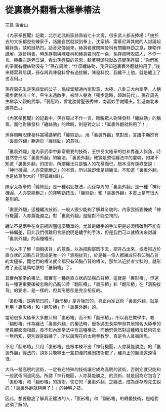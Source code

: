# 從裏裹外翻看太極拳樁法

宗長
葉金山

《內家拳舊聞》記載，北京老武術家赫壽岩七十大壽，很多武人都去捧場：「由於去的大多都是些練家子，話題自然就談到拳上，沈家禎、雷慕尼與其他的人討論起纏絲勁，談的挺熱烈。話音兒傳過來，赫壽岩就問陳發科有關纏絲勁之意，陳略作講解，眾皆稱善，時孫存周與陳發科和赫壽岩同在一桌，孫存周睥睨眾人，不作一言。赫壽岩是老江湖，看出孫存周的意思，趁著興頭兒就故意問孫存周：“你們家的拳裏有纏絲勁沒有？”孫存周說：“什麼纏絲勁，我只知道裏裹外翻就夠用了。”後來聽雷慕尼講，孫存周與陳發科曾有過接觸，陳發科說，我纏不上他，就是纏上了也沒用。」

孫存周先生是孫祿堂的公子，孫祿堂精通內家形意、太極、八卦三大內家拳，人稱獨步武林五十年，平生未遇敵手，被時人譽為「獨步當時，超越前代」。孫存周先生繼承父親的武學，「弱冠時，曾北勝臂聖張秀林，南贏妙手謝鐵夫，壯遊南北未遇其匹。」

《內家拳舊聞》的記載中，孫存周以不作一言，睥睨眾人對陳發科「纏絲勁」的稱善。而他對陳發科「纏絲勁」的睥睨，則是對之以：「裏裹外翻就夠用了！」

孫存周睥睨陳發科當場講解的「纏絲勁」，用「裏裹外翻」來對應，言語中顯然有「裏裹外翻」勝過於「纏絲勁」的意味。

「裏裹外翻」是內家武學中非常重要的技術，王宗岳太極拳的肘和靠進入斜角，時自然會形成「裏裹外翻」的纏法。「裏裹外翻」確實是整個纏法中的靈魂，如果不知道「裏裹外翻」的技術，所謂纏法只是騙人的花樣而已，根本沒有孫祿堂說：「神行機圓，人亦莫能勝之」的本質，所以說即使是談纏法，不知道「裏裹外翻」也是依草附木的「野狐纏(禪)」。

陳家太極拳的「纏絲勁」是一種明勁技法，而孫存周的「裏裹外翻」是一種「神行機圓，人亦莫能勝之」的非明勁技法，「纏絲勁」和「裏裹外翻」本質上是有很大差別的。

「裏裹外翻」這種纏法技術，一般人很少能夠了解其全貌的，內家武術要練成「神行機圓，人亦莫能勝之」對「裏裹外翻」是絕對不能忽視的。

纏法不是兩手在身前繞圓圈這麼簡單的，尤其是纏手的手法更是必須精確到不能有一絲偏差，因此我們很難用言語說明是纏手的手法，但是我們可以就樁法來討論「裏裹外翻」的兩種樁形。

一般人不了解「涵胸拔背」的意義，以為把胸部凹下去，把背凸出來，或者把近於直立狀的凹胸凸背當成是唯一的「涵胸拔背」，於是每一個人都練成只有凹胸凸背的太極拳，而他們的樁法就全都只有凹胸凸背的樁法，那無法近於直立狀的，就形成了全面低頭哈腰的「羅鍋樁」了。

其實內家拳的樁法，確實有一種是直立狀的凹胸凸背樁，這就是「裹形樁」，但還有一種更重要確被忽略的凸胸凹背「翻形樁」。「裹形樁」和「翻形樁」在「涵胸拔背」的要求，是一樣的，但其形態卻是完全相反的。

「裹形樁」是胸前凹的，「翻形樁」是背後凹的，真正內家武術「裏裹外翻」就是利用「裹形樁」和「翻形樁」作「裏裹外翻」的。

當前很多太極拳大多數只知「裹形樁」而不知「翻形樁」，所以我在教學中，教「翻形樁」作為纏法「裏裹外翻」的樁法時，很多過去長期學習其他知名太極拳的學員都面面相覷，竟不知內家拳法中有這種樁法，而他們竟然對這種樁法技術完全一無所知，更別說是鍛練了，所以說現在的太極拳教學，真是令人匪夷所思。

不用「翻形樁」只用「裹形樁」是根本練不出「神行機圓，人亦莫能勝之」的「裏裹外翻」纏法的，頂多只能練出一些初淺的繞圈技術罷了，離真正的纏法還遠得很。

大凡一種高明的武術，一定有它特殊的技術讓它成為高明的武術，否則它就只能和一般武術同流同品。所謂「神行機圓，人亦莫能勝之」的武術，就是因為它包含了「裹形樁」和「翻形樁」的技術，使它的「裏裹外翻」之纏法，成為孫存周先生說的：「裏裹外翻就夠用了！」的神明之技。

因此，想要徹底了解真正纏法的人，「裹形樁」和「翻形樁」的轉變技術，是絕對必須了解的。